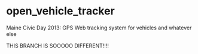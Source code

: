 open_vehicle_tracker
====================

Maine Civic Day 2013: GPS Web tracking system for vehicles and whatever else

THIS BRANCH IS SOOOOO DIFFERENT!!!!
